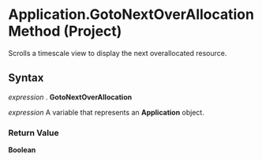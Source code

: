 
# Application.GotoNextOverAllocation Method (Project)

Scrolls a timescale view to display the next overallocated resource.


## Syntax

 _expression_ . **GotoNextOverAllocation**

 _expression_ A variable that represents an **Application** object.


### Return Value

 **Boolean**

